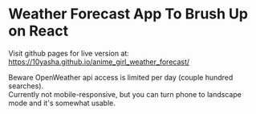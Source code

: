 # Weather Forecast App To Brush Up on React

Visit github pages for live version at: https://10yasha.github.io/anime_girl_weather_forecast/

Beware OpenWeather api access is limited per day (couple hundred searches). <br/>
Currently not mobile-responsive, but you can turn phone to landscape mode and it's somewhat usable.